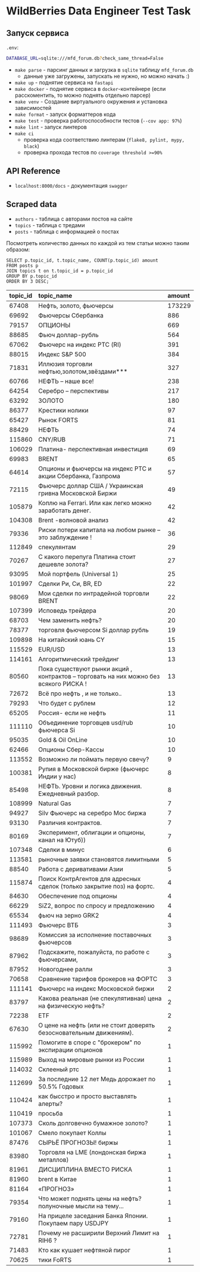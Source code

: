 # WildBerries Data Engineer Test Task

## Запуск сервиса

`.env`:

```bash
DATABASE_URL=sqlite:///mfd_forum.db?check_same_thread=False
```

- `make parse` - парсинг данных и загрузка в `sqlite` таблицу `mfd_forum.db`
  - данные уже загружены, запускать не нужно, но можно начать :)
- `make up` - поднятие сервиса на `fastapi`
- `make docker` - поднятие сервиса в `docker`-контейнере (если расскоментить, то можно поднять отдельно парсер)
- `make venv` - Создание виртуального окружения и установка зависимостей
- `make format` - запуск форматтеров кода
- `make test` - проверка работоспособности тестов (`--cov app: 97%`)
- `make lint` - запуск линтеров
- `make ci`
  - проверка кода соответствию линтерам (`flake8, pylint, mypy, black`)
  - проверка прохода тестов по `coverage threshold >=90%` 

## API Reference

- `localhost:8000/docs` - документация `swagger`

## Scraped data

- `authors` - таблица с авторами постов на сайте
- `topics` - таблица с тредами
- `posts` - таблица с информацией о постах

Посмотреть количество данных по каждой из тем статьи можно таким образом:

```sqlite
SELECT p.topic_id, t.topic_name, COUNT(p.topic_id) amount
FROM posts p
JOIN topics t on t.topic_id = p.topic_id
GROUP BY p.topic_id
ORDER BY 3 DESC;
```

| topic\_id | topic\_name | amount |
| :--- | :--- | :--- |
| 67408 | Нефть, золото, фьючерсы | 173229 |
| 69692 | Фьючерсы Сбербанка | 886 |
| 79157 | ОПЦИОНЫ | 669 |
| 88685 | Фьюч доллар-рубль | 564 |
| 67062 | Фьючерс на индекс РТС \(RI\) | 391 |
| 88015 | Индекс S&P 500 | 384 |
| 71831 | Иллюзия торговли нефтью,золотом,звёздами\*\*\* | 327 |
| 60766 | НЕФТЬ – наше все! | 238 |
| 64254 | Серебро – перспективы | 217 |
| 63292 | ЗОЛОТО | 180 |
| 86377 | Крестики нолики | 97 |
| 65427 | Рынок FORTS | 81 |
| 88429 | НЕФТЬ | 74 |
| 115860 | CNY/RUB | 71 |
| 106029 | Платина- перспективная инвестиция | 69 |
| 69983 | BRENT | 65 |
| 64614 | Опционы и фьючерсы на индекс РТС и акции Сбербанка, Газпрома | 57 |
| 72115 | Фьючерс  доллар США / Украинская гривна Московской Биржи | 49 |
| 105879 | Коплю на  Ferrari. Или как легко можно заработать денег. | 42 |
| 104308 | Brent -волновой анализ | 42 |
| 79336 | Риски потери капитала на любом рынке – это заблуждение ! | 36 |
| 112849 | спекулянтам | 29 |
| 70267 | С какого перепуга Платина стоит дешевле золота? | 27 |
| 93095 | Мой портфель \(Universal 1\) | 25 |
| 101997 | Сделки Ри, Си, BR, ED | 22 |
| 98069 | Мои сделки по интрадейной торговли BRENT | 22 |
| 107399 | Исповедь трейдера | 20 |
| 68703 | Чем заменить нефть? | 20 |
| 78377 | торговля фьючерсом Si доллар рубль | 19 |
| 109898 | На китайский юань CY | 15 |
| 115529 | EUR/USD | 13 |
| 114161 | Алгоритмический трейдинг | 13 |
| 80560 | Пока существуют  рынки  акций , контрактов  – торговать на них можно без всякого РИСКА ! | 13 |
| 72672 | Всё про нефть , и не только.. | 13 |
| 79293 | Что будет с рублем | 12 |
| 65205 | Россия- если не нефть | 11 |
| 111110 | Объединение торговцев usd/rub фьючерса Si | 10 |
| 95035 | Gold & Oil OnLine | 10 |
| 62466 | Опционы Сбер-Кассы | 10 |
| 113552 | Возможно ли поймать первую свечу? | 9 |
| 100381 | Рупия в Московской бирже \(фьючерс Индии у нас\) | 8 |
| 85498 | НЕФТЬ. Уровни и логика движения. Ежедневный разбор. | 8 |
| 108999 | Natural Gas | 7 |
| 94927 | Silv Фьючерс на серебро Мос биржа | 7 |
| 93130 | Различия контрактов. | 7 |
| 80169 | Эксперимент, облигации и опционы, канал на Ютуб\)\) | 7 |
| 107348 | Сделки в минус | 6 |
| 113581 | рыночные заявки становятся лимитными | 5 |
| 88540 | Работа с деривативами Азии | 5 |
| 115874 | Поиск КонтрАгентов для адресных сделок \(только закрытие поз\) на фортс. | 4 |
| 84630 | Обеспечение под опционы | 4 |
| 66229 | SiZ2, вопрос по спросу и предложению | 4 |
| 65534 | фьюч на зерно GRK2 | 4 |
| 111493 | Фьючерс ВТБ | 3 |
| 98689 | Комиссия за исполнение поставочных фьючерсов | 3 |
| 87962 | Подскажите, пожалуйста, по работе с фьючерсами, | 3 |
| 87952 | Новогоднее ралли | 3 |
| 70658 | Сравнение тарифов брокеров на ФОРТС | 3 |
| 111141 | Фьючерс на индекс Московской биржи | 2 |
| 83797 | Какова реальная \(не спекулятивная\) цена на физическую нефть? | 2 |
| 72238 | ETF | 2 |
| 67630 | О цене на нефть \(или не стоит доверять безосновательным движениям\). | 2 |
| 115992 | Помогите в споре с "брокером" по экспирации опционов | 1 |
| 115989 | Выход на мировые рынки из России | 1 |
| 114032 | Склееный ртс | 1 |
| 112699 | За последние 12 лет Медь дорожает по 50.5% Годовых | 1 |
| 110424 | как бысстро и просто выставлять алерты? | 1 |
| 110419 | просьба | 1 |
| 107373 | Сколь долговечно бумажное золото? | 1 |
| 101067 | Смело покупает Коллы | 1 |
| 87476 | СЫРЬЁ ПРОГНОЗЫ! биржы | 1 |
| 83980 | Торговля на LME \(лондонская биржа металлов\) | 1 |
| 81961 | ДИСЦИПЛИНА ВМЕСТО РИСКА | 1 |
| 81960 | brent в Китае | 1 |
| 81164 | «ПРОГНОЗ» | 1 |
| 79354 | Что может поднять цены на нефть? полуночные мысли на тему... | 1 |
| 79160 | На прицеле заседания Банка Японии. Покупаем пару USDJPY | 1 |
| 72781 | Почему не расширили Верхний Лимит на RIH6 ? | 1 |
| 71483 | Кто как кушает нефтяной пирог | 1 |
| 70625 | тики FoRTS | 1 |
